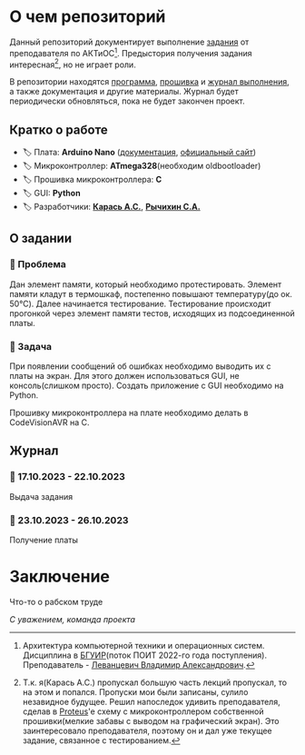 # О чем репозиторий
Данный репозиторий документирует выполнение [задания](#о-задании) от преподавателя по АКТиОС[^1]. Предыстория получения задания интересная[^2], но не играет роли.

В репозитории находятся [программа](gui%20project/), [прошивка](firmware%20project/) и [журнал выполнения](#журнал), а также документация и другие материалы. Журнал будет периодически обновляться, пока не будет закончен проект. 
## Кратко о работе
- :label: Плата: **Arduino Nano** ([документация](/assets/docs/Документация/), [официальный сайт](https://arduino.ru/Hardware/ArduinoBoardNano))
- :label: Микроконтроллер: **ATmega328**(необходим oldbootloader)
- :label: Прошивка микроконтроллера: **C**
- :label: GUI: **Python**
- :label: Разработчики: **[Карась А.С.](https://github.com/anticlown322)**, **[Рычихин С.А.](https://github.com/BeerManNotAvailable1)**
## О задании
### :pushpin: Проблема
Дан элемент памяти, который необходимо протестировать. Элемент памяти кладут в термошкаф, постепенно повышают температуру(до ок. 50°C). Далее начинается тестирование. Тестирование происходит прогонкой через элемент памяти тестов, исходящих из подсоединенной платы.
### :dart: Задача 
При появлении сообщений об ошибках необходимо выводить их с платы на экран. Для этого должен использоваться GUI, не консоль(слишком просто). Создать приложение с GUI необходимо на Python. 

Прошивку микроконтроллера на плате необходимо делать в CodeVisionAVR на C.
## Журнал
### :date: 17.10.2023 - 22.10.2023
Выдача задания
### :date: 23.10.2023 - 26.10.2023
Получение платы
# Заключение
Что-то о рабском труде

*С уважением, команда проекта*

[^1]: Архитектура компьютерной техники и операционных систем. Дисциплина в [БГУИР](https://www.bsuir.by/)(поток ПОИТ 2022-го года поступления). Преподаватель - [Леванцевич Владимир Александрович](https://www.bsuir.by/ru/kaf-poit/levantsevicha-v-a-publikatsii).
[^2]: Т.к. я(Карась А.С.) пропускал большую часть лекций пропускал, то на этом и попался. Пропуски мои были записаны, сулило незавидное будущее. Решил напоследок удивить преподавателя, сделав в [Proteus](https://www.labcenter.com/)'e схему с микроконтроллером собственной прошивки(мелкие забавы с выводом на графический экран). Это заинтересовало преподавателя, поэтому он и дал уже текущее задание, связанное с тестированием.